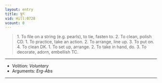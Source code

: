 ```yaml
---
layout: entry
title: སྟར་
vid: Hill:0728
vcount: 0
---
```

> 1\. To file on a string (e\.g\. pearls), to tie, fasten to\. 2\. To clean, polish CD\. 1\. To practice, take an action\. 2\. To arrange, line up\. 3\. To put on\. 4\. To clean DK\. 1\. To set up, arrange\. 2\. To take in hand, do\. 3\. To decorate, adorn, embellish TC\.

---
* Volition: _Voluntary_
* Arguments: _Erg-Abs_

---

